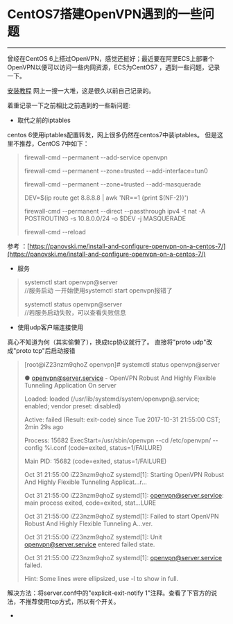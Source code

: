 # CentOS7搭建OpenVPN遇到的一些问题

---

曾经在CentOS 6上搭过OpenVPN，感觉还挺好；最近要在阿里ECS上部署个OpenVPN以便可以访问一些内网资源，ECS为CentOS7 ，遇到一些问题，记录一下。

[安装教程](/daily/openvpn.md)  网上一搜一大堆，这是很久以前自己记录的。

着重记录一下之前相比之前遇到的一些新问题:

* 取代之前的iptables

centos 6使用iptables配置转发，网上很多仍然在centos7中装iptables。 但是这里不推荐，CentOS 7中如下：

> firewall-cmd --permanent --add-service openvpn
>
> firewall-cmd --permanent --zone=trusted --add-interface=tun0
>
> firewall-cmd --permanent --zone=trusted --add-masquerade
>
> DEV=$\(ip route get 8.8.8.8 \| awk 'NR==1 {print $\(NF-2\)}'\)
>
> firewall-cmd --permanent --direct --passthrough ipv4 -t nat -A POSTROUTING -s  10.8.0.0/24 -o $DEV -j MASQUERADE
>
> firewall-cmd --reload

参考 ：[https://panovski.me/install-and-configure-openvpn-on-a-centos-7/](https://panovski.me/install-and-configure-openvpn-on-a-centos-7/)

* 服务

> systemctl start openvpn@server  
>   //服务启动 一开始使用systemctl start openvpn报错了
>
> systemctl status openvpn@server  
>   //若服务启动失败，可以查看失败信息

* 使用udp客户端连接使用

真心不知道为何（其实偷懒了），换成tcp协议就行了。 直接将"proto udp"改成"proto tcp"后启动报错

> \[root@iZ23nzm9qhoZ openvpn\]\# systemctl status openvpn@server
>
> ● openvpn@server.service - OpenVPN Robust And Highly Flexible Tunneling Application On server
>
> Loaded: loaded \(/usr/lib/systemd/system/openvpn@.service; enabled; vendor preset: disabled\)
>
> Active: failed \(Result: exit-code\) since Tue 2017-10-31 21:55:00 CST; 2min 29s ago
>
> Process: 15682 ExecStart=/usr/sbin/openvpn --cd /etc/openvpn/ --config %i.conf \(code=exited, status=1/FAILURE\)
>
> Main PID: 15682 \(code=exited, status=1/FAILURE\)
>
> Oct 31 21:55:00 iZ23nzm9qhoZ systemd\[1\]: Starting OpenVPN Robust And Highly Flexible Tunneling Applicat...r...
>
> Oct 31 21:55:00 iZ23nzm9qhoZ systemd\[1\]: openvpn@server.service: main process exited, code=exited, stat...LURE
>
> Oct 31 21:55:00 iZ23nzm9qhoZ systemd\[1\]: Failed to start OpenVPN Robust And Highly Flexible Tunneling A...ver.
>
> Oct 31 21:55:00 iZ23nzm9qhoZ systemd\[1\]: Unit openvpn@server.service entered failed state.
>
> Oct 31 21:55:00 iZ23nzm9qhoZ systemd\[1\]: openvpn@server.service failed.
>
> Hint: Some lines were ellipsized, use -l to show in full.

解决方法：将server.conf中的"explicit-exit-notify 1"注释。查看了下官方的说法，不推荐使用tcp方式，所以有个开关。

* 


